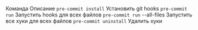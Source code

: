 Команда Описание
`pre-commit install` Установить git hooks
`pre-commit run` Запустить hooks для всех файлов
`pre-commit run` --all-files Запустить все хуки для всех файлов
`pre-commit uninstall` Удалить хуки

